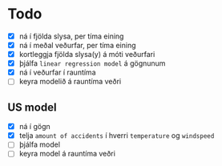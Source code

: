 # Todo

- [x] ná í fjölda slysa, per tíma eining
- [x] ná í meðal veðurfar, per tíma eining
- [x] kortleggja fjölda slysa(y) á móti veðurfari
- [x] þjálfa `linear regression model` á gögnunum
- [x] ná í veðurfar í rauntíma
- [ ] keyra modelið á rauntíma veðri

## US model

- [x] ná í gögn
- [x] telja `amount of accidents` í hverri `temperature` og `windspeed`
- [ ] þjálfa model
- [ ] keyra model á rauntíma veðri
